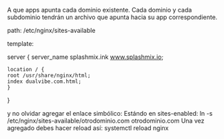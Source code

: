 A que apps apunta cada dominio existente.
Cada dominio y cada subdominio tendrán un archivo que apunta hacia su app correspondiente.

path: /etc/nginx/sites-available

template:

server {
    server_name splashmix.ink www.splashmix.io;

    location / {
	root /usr/share/nginx/html;
	index dualvibe.com.html;
    }
}

y no olvidar agregar el enlace simbólico: 
Estándo en sites-enabled:
ln -s /etc/nginx/sites-available/otrodominio.com otrodominio.com
Una vez agregado debes hacer reload así: systemctl reload nginx
